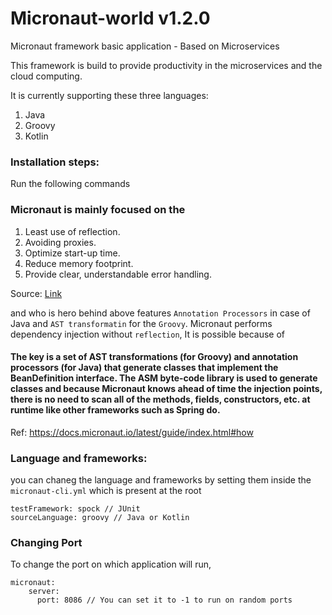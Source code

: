 # Micronaut-world v1.2.0
Micronaut framework basic application - Based on Microservices

This framework is build to provide productivity in the microservices and the cloud computing.

It is currently supporting these three languages:

1. Java
2. Groovy
3. Kotlin

### Installation steps:

Run the following commands


### Micronaut is mainly focused on the 

1. Least use of reflection.
2. Avoiding proxies.
3. Optimize start-up time.
4. Reduce memory footprint.
5. Provide clear, understandable error handling.

Source: [Link](https://docs.micronaut.io/latest/guide/index.html)

and who is hero behind above features `Annotation Processors` in case of Java and `AST transformatin` for the `Groovy`. Micronaut performs dependency injection without
`reflection`, It is possible because of 

#### The key is a set of AST transformations (for Groovy) and annotation processors (for Java) that generate classes that implement the BeanDefinition interface. The ASM byte-code library is used to generate classes and because Micronaut knows ahead of time the injection points, there is no need to scan all of the methods, fields, constructors, etc. at runtime like other frameworks such as Spring do.

Ref: https://docs.micronaut.io/latest/guide/index.html#how

### Language and frameworks:

you can chaneg the language and frameworks by setting them inside the `micronaut-cli.yml` which is present at the root

```
testFramework: spock // JUnit
sourceLanguage: groovy // Java or Kotlin

```

### Changing Port

To change the port on which application will run,

```
micronaut:
    server:
      port: 8086 // You can set it to -1 to run on random ports
```